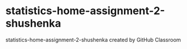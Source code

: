 # statistics-home-assignment-2-shushenka
statistics-home-assignment-2-shushenka created by GitHub Classroom


